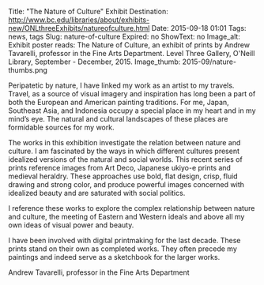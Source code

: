 Title: "The Nature of Culture" Exhibit 
Destination: http://www.bc.edu/libraries/about/exhibits-new/ONLthreeExhibits/natureofculture.html
Date: 2015-09-18 01:01 
Tags: news, tags 
Slug: nature-of-culture 
Expired: no
ShowText: no
Image_alt: Exhibit poster reads: The Nature of Culture, an exhibit of prints by Andrew Tavarelli, professor in the Fine Arts Department. Level Three Gallery, O'Neill Library, September - December, 2015.
Image_thumb: 2015-09/nature-thumbs.png

Peripatetic by nature, I have linked my work as an artist to my travels.  Travel, as a source of visual imagery and inspiration has long been a part of both the European and American painting traditions.  For me, Japan, Southeast Asia, and Indonesia occupy a special place in my heart and in my mind’s eye.  The natural and cultural landscapes of these places are formidable sources for my work.

The works in this exhibition investigate the relation between nature and culture.  I am fascinated by the ways in which different cultures present idealized versions of the natural and social worlds.  This recent series of prints reference images from Art Deco, Japanese ukiyo-e prints and medieval heraldry. These approaches use bold, flat design, crisp, fluid drawing and strong color, and produce powerful images concerned with idealized beauty and are saturated with social politics.

I reference these works to explore the complex relationship between nature and culture, the meeting of Eastern and Western ideals and above all my own ideas of visual power and beauty.

I have been involved with digital printmaking for the last decade.  These prints stand on their own as completed works.  They often precede my paintings and indeed serve as a sketchbook for the larger works.                                      

Andrew Tavarelli, professor in the Fine Arts Department


